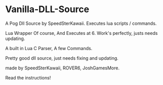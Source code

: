 # Vanilla-DLL-Source

A Pog Dll Source by SpeedSterKawaii.
Executes lua scripts / commands.

Lua Wrapper Of course, And Executes at 6.
Work's perfectly, justs needs updating.

A built in Lua C Parser, A few Commands.

Pretty good dll source, just needs fixing and updating.

made by SpeedSterKawaii, ROVER6, JoshGamesMore.

Read the instructions!
